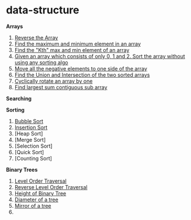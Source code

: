 # data-structure

**Arrays**

1. [Reverse the Array](https://www.geeksforgeeks.org/write-a-program-to-reverse-an-array-or-string/)
2. [Find the maximum and minimum element in an array](https://www.geeksforgeeks.org/maximum-and-minimum-in-an-array/)
3. [Find the "Kth" max and min element of an array ](https://practice.geeksforgeeks.org/problems/kth-smallest-element5635/1)
4. [Given an array which consists of only 0, 1 and 2. Sort the array without using any sorting algo](https://practice.geeksforgeeks.org/problems/sort-an-array-of-0s-1s-and-2s4231/1)
5. [Move all the negative elements to one side of the array](https://www.geeksforgeeks.org/move-negative-numbers-beginning-positive-end-constant-extra-space/)
6. [Find the Union and Intersection of the two sorted arrays](https://www.geeksforgeeks.org/union-and-intersection-of-two-sorted-arrays-2/)
7. [Cyclically rotate an array by one](https://practice.geeksforgeeks.org/problems/cyclically-rotate-an-array-by-one2614/1)
8. [Find largest sum contiguous sub array](https://practice.geeksforgeeks.org/problems/kadanes-algorithm-1587115620/1)


**Searching**


**Sorting**
1. [Bubble Sort](https://www.geeksforgeeks.org/bubble-sort/)
2. [Insertion Sort](https://www.geeksforgeeks.org/insertion-sort/)
3. [Heap Sort]
4. [Merge Sort]
5. [Selection Sort]
6. [Quick Sort]
7. [Counting Sort]

**Binary Trees**
1. [Level Order Traversal ](https://www.geeksforgeeks.org/level-order-tree-traversal/)
2. [Reverse Level Order Traversal](https://practice.geeksforgeeks.org/problems/reverse-level-order-traversal/1)
3. [Height of Binary Tree](https://practice.geeksforgeeks.org/problems/height-of-binary-tree/1)
4. [Diameter of a tree](https://practice.geeksforgeeks.org/problems/diameter-of-binary-tree/1)
5. [Mirror of a tree](https://www.geeksforgeeks.org/create-a-mirror-tree-from-the-given-binary-tree/)
6. 